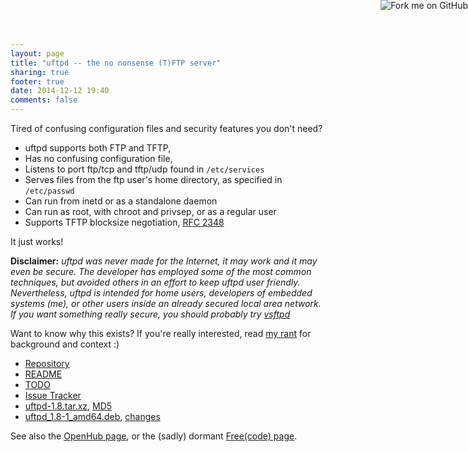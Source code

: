 ```yaml
---
layout: page
title: "uftpd -- the no nonsense (T)FTP server"
sharing: true
footer: true
date: 2014-12-12 19:40
comments: false
---
```


<a href="https://github.com/troglobit/uftpd"><img style="position: absolute; top: 0; right: 0; border: none; box-shadow: none;" src="https://camo.githubusercontent.com/365986a132ccd6a44c23a9169022c0b5c890c387/68747470733a2f2f73332e616d617a6f6e6177732e636f6d2f6769746875622f726962626f6e732f666f726b6d655f72696768745f7265645f6161303030302e706e67" alt="Fork me on GitHub" data-canonical-src="https://s3.amazonaws.com/github/ribbons/forkme_right_red_aa0000.png"></a>

Tired of confusing configuration files and security features you don't need?

* uftpd supports both FTP and TFTP,
* Has no confusing configuration file,
* Listens to port ftp/tcp and tftp/udp found in `/etc/services`
* Serves files from the ftp user's home directory, as specified in `/etc/passwd`
* Can run from inetd or as a standalone daemon
* Can run as root, with chroot and privsep, or as a regular user
* Supports TFTP blocksize negotiation, [RFC 2348](http://tools.ietf.org/html/rfc2348)

It just works!

**Disclaimer:** *uftpd was never made for the Internet, it may work
  and it may even be secure.  The developer has employed some of the
  most common techniques, but avoided others in an effort to keep
  uftpd user friendly.  Nevertheless, uftpd is intended for home
  users, developers of embedded systems (me), or other users inside an
  already secured local area network.  If you want something really
  secure, you should probably try
  [vsftpd](https://security.appspot.com/vsftpd.html)*

Want to know why this exists?  If you're really interested, read
[my rant](/blog/2014/05/04/why-write-your-own-ftp-server/) for
background and context :)

* [Repository](http://github.com/troglobit/uftpd)
* [README](https://github.com/troglobit/uftpd/blob/master/README.md)
* [TODO](https://github.com/troglobit/uftpd/blob/master/TODO.md)
* [Issue Tracker](http://github.com/troglobit/uftpd/issues)
* [uftpd-1.8.tar.xz](ftp://troglobit.com/uftpd/uftpd-1.8.tar.xz),
  [MD5](ftp://troglobit.com/uftpd/uftpd-1.8.tar.xz.md5)
* [uftpd_1.8-1_amd64.deb](ftp://troglobit.com/uftpd/uftpd_1.8-1_amd64.deb),
  [changes](ftp://troglobit.com/uftpd/uftpd_1.8-1_amd64.changes)

See also the [OpenHub page](https://www.openhub.net/p/uftpd/), or the
(sadly) dormant [Free(code) page](http://freecode.com/projects/uftpd).
